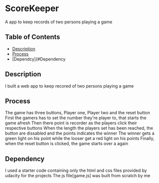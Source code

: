 # ScoreKeeper
A app to keep records of two persons playing a game

## Table of Contents

* [Description](#Description)
* [Process](#Process)
* [Dependcy](#Dependency

## Description

I built a web app to keep recored of two persons playing a game

## Process
The game has three buttons, Player one, Player two and the reset button
First the gamers has to set the number they're player to, that starts the game afresh
Then there point is recorder as the players click their respective buttons
When the length the players set has been reached, the button are dissabled and the points indicates the winner
The winner gets a green light on his point while the looser get a red light on his points
Finally, when the reset button is clicked, the game starts over a again

## Dependency
I used a starter code containing only the html and css files provided by udacity for the projects
The js file[game.js] was built from scratch by me
